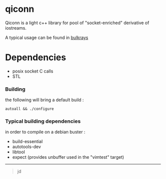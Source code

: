 # qiconn #

Qiconn is a light c++ library for pool of "socket-enriched" derivative of iostreams.

A typical usage can be found in [bulkrays](https://github.com/jd-code/bulkrays#bulkrays)

# Dependencies #
* posix socket C calls
* STL

### Building ###
the following will bring a default build :
```
autoall && ./configure
```

### Typical building dependencies ###
in order to compile on a debian buster :
* build-essential
* autotools-dev
* libtool
* expect (provides unbuffer used in the "vimtest" target)

---

> jd
